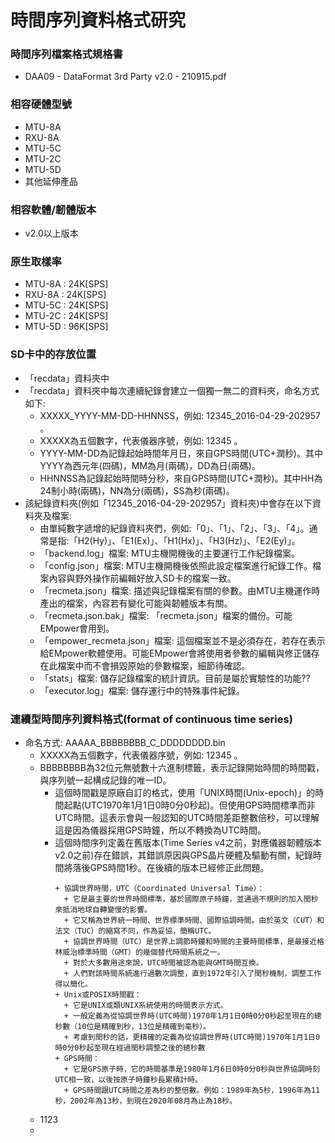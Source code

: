 # 時間序列資料格式研究

### 時間序列檔案格式規格書
+ DAA09 - DataFormat 3rd Party v2.0 - 210915.pdf

### 相容硬體型號  
+ MTU-8A 
+ RXU-8A
+ MTU-5C
+ MTU-2C
+ MTU-5D
+ 其他延伸產品
  
### 相容軟體/韌體版本
+ v2.0以上版本

### 原生取樣率  
+ MTU-8A : 24K[SPS]
+ RXU-8A : 24K[SPS]
+ MTU-5C : 24K[SPS]
+ MTU-2C : 24K[SPS]
+ MTU-5D : 96K[SPS]

### SD卡中的存放位置
+ 「recdata」資料夾中
+ 「recdata」資料夾中每次連續紀錄會建立一個獨一無二的資料夾，命名方式如下:
  + XXXXX_YYYY-MM-DD-HHNNSS，例如: 12345_2016-04-29-202957 。
  + XXXXX為五個數字，代表儀器序號，例如: 12345 。
  + YYYY-MM-DD為記錄起始時間年月日，來自GPS時間(UTC+潤秒)。其中YYYY為西元年(四碼)，MM為月(兩碼)，DD為日(兩碼)。
  + HHNNSS為記錄起始時間時分秒，來自GPS時間(UTC+潤秒)。其中HH為24制小時(兩碼)，NN為分(兩碼)，SS為秒(兩碼)。  
+ 該紀錄資料夾(例如「12345_2016-04-29-202957」資料夾)中會存在以下資料夾及檔案:
  + 由單純數字遞增的紀錄資料夾們，例如:「0」、「1」、「2」、「3」、「4」。通常是指:「H2(Hy)」、「E1(Ex)」、「H1(Hx)」、「H3(Hz)」、「E2(Ey)」。
  + 「backend.log」檔案: MTU主機開機後的主要運行工作紀錄檔案。
  + 「config.json」檔案: MTU主機開機後依照此設定檔案進行紀錄工作。檔案內容與野外操作前編輯好放入SD卡的檔案一致。
  + 「recmeta.json」檔案: 描述與記錄檔案有關的參數。由MTU主機運作時產出的檔案，內容若有變化可能與韌體版本有關。
  + 「recmeta.json.bak」檔案: 「recmeta.json」檔案的備份。可能EMpower會用到。
  + 「empower_recmeta.json」檔案: 這個檔案並不是必須存在，若存在表示給EMpower軟體使用。可能EMpower會將使用者參數的編輯與修正儲存在此檔案中而不會損毀原始的參數檔案，細節待確認。
  + 「stats」檔案: 儲存記錄檔案的統計資訊。目前是屬於實驗性的功能??
  + 「executor.log」檔案: 儲存運行中的特殊事件紀錄。

### 連續型時間序列資料格式(format of continuous time series)
+ 命名方式: AAAAA_BBBBBBBB_C_DDDDDDDD.bin
  + XXXXX為五個數字，代表儀器序號，例如: 12345 。
  + BBBBBBBB為32位元無號數十六進制標籤，表示記錄開始時間的時間戳，與序列號一起構成記錄的唯一ID。
    + 這個時間戳是原廠自訂的格式，使用「UNIX時間(Unix-epoch)」的時間起點(UTC1970年1月1日0時0分0秒起)。但使用GPS時間標準而非UTC時間。這表示會與一般認知的UTC時間差距整數倍秒，可以理解這是因為儀器採用GPS時鐘，所以不轉換為UTC時間。 
    + 這個時間序列定義在舊版本(Time Series v4之前，對應儀器韌體版本v2.0之前)存在錯誤，其錯誤原因與GPS晶片硬體及驅動有關，紀錄時間將落後GPS時間1秒。在後續的版本已經修正此問題。
      ```
      + 協調世界時間，UTC（Coordinated Universal Time）：
        + 它是最主要的世界時間標準，基於國際原子時鐘，並通過不規則的加入閏秒來抵消地球自轉變慢的影響。
        + 它又稱為世界統一時間、世界標準時間、國際協調時間。由於英文（CUT）和法文（TUC）的縮寫不同，作為妥協，簡稱UTC。
        + 協調世界時間（UTC）是世界上調節時鐘和時間的主要時間標準，是最接近格林威治標準時間（GMT）的幾個替代時間系統之一。
        + 對於大多數用途來說，UTC時間被認為能與GMT時間互換。
        + 人們對該時間系統進行過數次調整，直到1972年引入了閏秒機制，調整工作得以簡化。
      + Unix或POSIX時間戳：
        + 它是UNIX或類UNIX系統使用的時間表示方式。
        + 一般定義為從協調世界時(UTC時間)1970年1月1日0時0分0秒起至現在的總秒數（10位是精確到秒，13位是精確到毫秒）。
        + 考慮到閏秒的話，更精確的定義為從協調世界時(UTC時間)1970年1月1日0時0分0秒起至現在經過閏秒調整之後的總秒數
      + GPS時間：
        + 它是GPS原子時，它的時間基準是1980年1月6日0時0分0秒與世界協調時刻UTC相一致，以後按原子時鐘秒長累積計時。
        + GPS時間跟UTC時間之差為秒的整倍數。例如：1989年為5秒，1996年為11秒，2002年為13秒，到現在2020年08月為止為18秒。
      ```
  + 1123
  +
  
